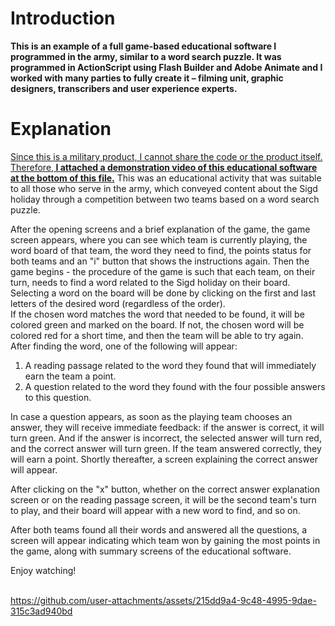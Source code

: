 # Introduction
<b>This is an example of a full game-based educational software I programmed in the army, similar to a word search puzzle.
It was programmed in ActionScript using Flash Builder and Adobe Animate and I worked with many parties to fully create it – filming unit, graphic designers, transcribers and user experience experts.</b>

# Explanation
<ins>Since this is a military product, I cannot share the code or the product itself. Therefore,<b> I attached a demonstration video of this educational software at the bottom of this file.</b></ins>
This was an educational activity that was suitable to all those who serve in the army, which conveyed content about the Sigd holiday through a competition between two teams based on a word search puzzle. 

After the opening screens and a brief explanation of the game, the game screen appears, where you can see which team is currently playing, the word board of that team, the word they need to find, the points status for both teams and an "i" button that shows the instructions again.
Then the game begins - the procedure of the game is such that each team, on their turn, needs to find a word related to the Sigd holiday on their board.
Selecting a word on the board will be done by clicking on the first and last letters of the desired word (regardless of the order). <br>If the chosen word matches the word that needed to be found, it will be colored green and marked on the board. If not, the chosen word will be colored red for a short time, and then the team will be able to try again. 
<br>After finding the word, one of the following will appear:
1. A reading passage related to the word they found that will immediately earn the team a point.
2. A question related to the word they found with the four possible answers to this question.

In case a question appears, as soon as the playing team chooses an answer, they will receive immediate feedback: if the answer is correct, it will turn green. And if the answer is incorrect, the selected answer will turn red, and the correct answer will turn green. If the team answered correctly, they will earn a point.
Shortly thereafter, a screen explaining the correct answer will appear.

After clicking on the "x" button, whether on the correct answer explanation screen or on the reading passage screen, it will be the second team's turn to play, and their board will appear with a new word to find, and so on.

After both teams found all their words and answered all the questions, a screen will appear indicating which team won by gaining the most points in the game, along with summary screens of the educational software.

Enjoy watching!
<br><br>


https://github.com/user-attachments/assets/215dd9a4-9c48-4995-9dae-315c3ad940bd
